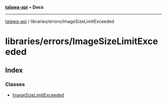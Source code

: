 [**talawa-api**](../../../README.md) • **Docs**

***

[talawa-api](../../../modules.md) / libraries/errors/ImageSizeLimitExceeded

# libraries/errors/ImageSizeLimitExceeded

## Index

### Classes

- [ImageSizeLimitExceeded](classes/ImageSizeLimitExceeded.md)
